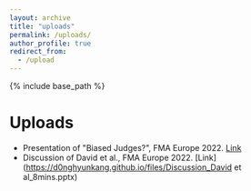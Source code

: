 ```yaml
---
layout: archive
title: "uploads"
permalink: /uploads/
author_profile: true
redirect_from:
  - /upload
---
```


{% include base_path %}

Uploads
======
* Presentation of "Biased Judges?", FMA Europe 2022. [Link](https://d0nghyunkang.github.io/files/JudgeBias_Slides_short_20220707_FinanceForum_20mins.pdf)
* Discussion of David et al., FMA Europe 2022. [Link](https://d0nghyunkang.github.io/files/Discussion_David et al_8mins.pptx)
